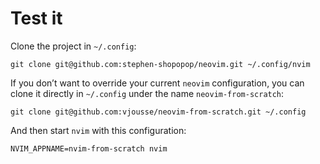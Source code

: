 # Test it

Clone the project in `~/.config`:

    git clone git@github.com:stephen-shopopop/neovim.git ~/.config/nvim

If you don’t want to override your current `neovim` configuration, you can clone it directly in `~/.config` under the name `neovim-from-scratch`:

    git clone git@github.com:vjousse/neovim-from-scratch.git ~/.config

And then start `nvim` with this configuration:

    NVIM_APPNAME=nvim-from-scratch nvim
